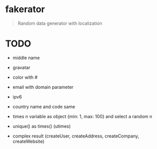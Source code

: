 # fakerator
> Random data generator with localization

# TODO
- middle name
- gravatar
- color with #
- email with domain parameter
- ipv6
- country name and code same
- times n variable as object {min: 1, max: 100} and select a random n
- unique() as times() (utimes)

- complex result (createUser, createAddress, createCompany, createWebsite)